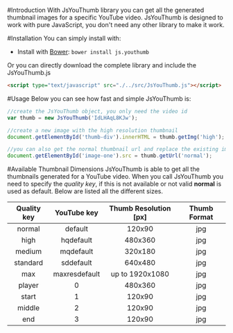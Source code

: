 #Introduction
With JsYouThumb library you can get all the generated thumbnail images for a specific YouTube video.
JsYouThumb is designed to work with pure JavaScript, you don't need any other library to make it work.

#Installation
You can simply install with:
- Install with [Bower](http://bower.io): `bower install js.youthumb`

Or you can directly download the complete library and include the JsYouThumb.js
```html
<script type="text/javascript" src="./../src/JsYouThumb.js"></script>
```

#Usage
Below you can see how fast and simple JsYouThumb is:
```javascript
//create the JsYouThumb object, you only need the video id
var thumb = new JsYouThumb('IdLHAqL8KJw');

//create a new image with the high resolution thumbnail
document.getElementById('thumb-div').innerHTML = thumb.getImg('high');

//you can also get the normal thumbnail url and replace the existing image src attribute
document.getElementById('image-one').src = thumb.getUrl('normal');
```

#Available Thumbnail Dimensions
JsYouThumb is able to get all the thumbnails generated for a YouTube video.
When you call JsYouThumb you need to specify the *quality key*, if this is not available or not valid **normal** is used as default.
Below are listed all the different sizes.

Quality key     | YouTube key     | Thumb Resolution [px] | Thumb Format
:-------------: | :-------------: | :-------------: | :-------------: 
normal          | default         | 120x90          | jpg
high            | hqdefault       | 480x360         | jpg
medium          | mqdefault       | 320x180         | jpg
standard        | sddefault       | 640x480         | jpg
max             | maxresdefault   | up to 1920x1080 | jpg
player          | 0               | 480x360         | jpg
start           | 1               | 120x90          | jpg
middle          | 2               | 120x90          | jpg
end             | 3               | 120x90          | jpg
